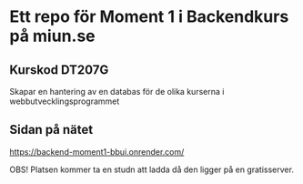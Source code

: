 # Ett repo för Moment 1 i Backendkurs på miun.se  
## Kurskod DT207G

Skapar en hantering av en databas för de olika kurserna i webbutvecklingsprogrammet   

## Sidan på nätet
https://backend-moment1-bbui.onrender.com/

OBS! Platsen kommer ta en studn att ladda då den ligger på en gratisserver.
